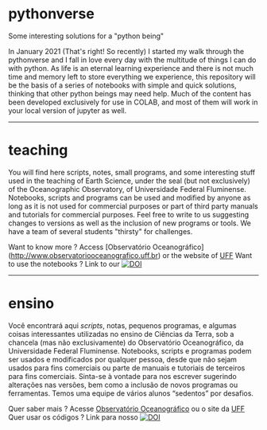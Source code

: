 # pythonverse
Some interesting solutions for a "python being"

In January 2021 (That's right! So recently) I started my walk through the pythonverse and I fall in love every day with the multitude of things I can do with python. As life is an eternal learning experience and there is not much time and memory left to store everything we experience, this repository will be the basis of a series of notebooks with simple and quick solutions, thinking that other python beings may need help.
Much of the content has been developed exclusively for use in COLAB, and most of them will work in your local version of jupyter as well.

---
# teaching
You will find here scripts, notes, small programs, and some interesting stuff used in the teaching of Earth Science, under the seal (but not exclusively) of the Oceanographic Observatory, of Universidade Federal Fluminense. Notebooks, scripts and programs can be used and modified by anyone as long as it is not used for commercial purposes or part of third party manuals and tutorials for commercial purposes. Feel free to write to us suggesting changes to versions as well as the inclusion of new programs or tools. We have a team of several students "thirsty" for challenges.

Want to know more ?
Access [Observatório Oceanográfico] (http://www.observatoriooceanografico.uff.br) or the website of [UFF](http://www.uff.br)
Want to use the notebooks ?
Link to our [![DOI](https://zenodo.org/badge/342919527.svg)](https://doi.org/10.5281/zenodo.4876346)

---
# ensino
Você encontrará aqui *scripts*, notas, pequenos programas, e algumas coisas interessantes utilizadas no ensino de Ciências da Terra, sob a chancela (mas não exclusivamente) do Observatório Oceanográfico, da Universidade Federal Fluminense. Notebooks, scripts e programas podem ser usados e modificados por qualquer pessoa, desde que não sejam usados para fins comerciais ou parte de manuais e tutoriais de terceiros para fins comerciais. Sinta-se à vontade para nos escrever sugerindo alterações nas versões, bem como a inclusão de novos programas ou ferramentas. Temos uma equipe de vários alunos “sedentos” por desafios.

Quer saber mais ? 
Acesse [Observatório Oceanográfico](http://www.observatoriooceanografico.uff.br) ou o site da [UFF](http://www.uff.br)
Quer usar os códigos ?
Link para nosso [![DOI](https://zenodo.org/badge/342919527.svg)](https://doi.org/10.5281/zenodo.4876346)

